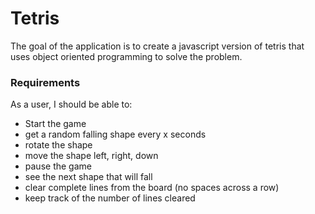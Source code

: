 # Tetris

The goal of the application is to create a javascript version of tetris that uses object oriented programming to solve the problem.

### Requirements

As a user, I should be able to:

* Start the game
* get a random falling shape every x seconds
* rotate the shape
* move the shape left, right, down
* pause the game
* see the next shape that will fall
* clear complete lines from the board (no spaces across a row)
* keep track of the number of lines cleared